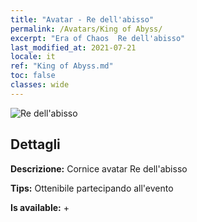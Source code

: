 ```yaml
---
title: "Avatar - Re dell'abisso"
permalink: /Avatars/King of Abyss/
excerpt: "Era of Chaos  Re dell'abisso"
last_modified_at: 2021-07-21
locale: it
ref: "King of Abyss.md"
toc: false
classes: wide
---
```

 ![Re dell'abisso](/images/a/avatarFrame_36.png)

## Dettagli

 **Descrizione:** Cornice avatar Re dell'abisso 

 **Tips:** Ottenibile partecipando all'evento 

 **Is available:**  + 

